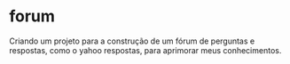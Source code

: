 # forum
Criando um projeto para a construção de um fórum de perguntas e respostas, como o yahoo respostas, para aprimorar meus conhecimentos.
